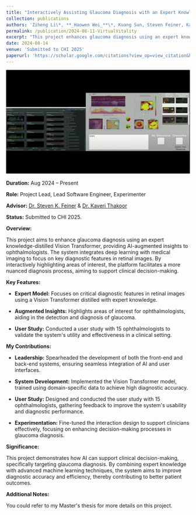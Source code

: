 ```yaml
---
title: "Interactively Assisting Glaucoma Diagnosis with an Expert Knowledge-distilled Vision Transformer (Under Review)"
collection: publications
authors: 'Ziheng Li\*, **_Haowen Wei_**\*, Kuang Sun, Steven Feiner, Kaveri Thakoor'
permalink: /publication/2024-08-11-VirtualVitality
excerpt: "This project enhances glaucoma diagnosis using an expert knowledge-distilled Vision Transformer, providing AI-augmented insights to ophthalmologists. The system integrates deep learning with medical imaging to focus on key diagnostic features in retinal images, interactively highlighting areas of interest for improved diagnosis. Validated with a user study involving 15 ophthalmologists, the tool demonstrates the potential of AI in supporting clinical decision-making and aiming for more accurate glaucoma diagnosis."
date: 2024-08-14
venue: 'Submitted to CHI 2025'
paperurl: 'https://scholar.google.com/citations?view_op=view_citation&hl=en&user=phrai3MAAAAJ&citation_for_view=phrai3MAAAAJ:Y0pCki6q_DkC'
---
```


![TeaserImage](../images/publications/VirtualVitality-Demo.gif)

**Duration:** Aug 2024 – Present  

**Role:** Project Lead, Lead Software Engineer, Experimenter  

**Advisor:** [Dr. Steven K. Feiner](https://www.engineering.columbia.edu/faculty/steven-feiner) & [Dr. Kaveri Thakoor](https://www.vagelos.columbia.edu/profile/kaveri-thakoor-phd)



**Status:** Submitted to CHI 2025.




**Overview:**  

This project aims to enhance glaucoma diagnosis using an expert knowledge-distilled Vision Transformer, providing AI-augmented insights to ophthalmologists. The system integrates deep learning with medical imaging to focus on key diagnostic features in retinal images. By interactively highlighting areas of interest, the platform facilitates a more nuanced diagnosis process, aiming to support clinical decision-making.






**Key Features:**

- **Expert Model:** Focuses on critical diagnostic features in retinal images using a Vision Transformer distilled with expert knowledge.

- **Augmented Insights:** Highlights areas of interest for ophthalmologists, aiding in the detection and diagnosis of glaucoma.

- **User Study:** Conducted a user study with 15 ophthalmologists to validate the system's utility and effectiveness in a clinical setting.


**My Contributions:**

- **Leadership:** Spearheaded the development of both the front-end and back-end systems, ensuring seamless integration of AI and user interfaces.

- **System Development:** Implemented the Vision Transformer model, trained using domain-specific data to achieve high diagnostic accuracy.

- **User Study:** Designed and conducted the user study with 15 ophthalmologists, gathering feedback to improve the system's usability and diagnostic performance.

- **Experimentation:** Fine-tuned the interaction design to support clinicians effectively, focusing on enhancing decision-making processes in glaucoma diagnosis.


**Significance:**  

This project demonstrates how AI can support clinical decision-making, specifically targeting glaucoma diagnosis. By combining expert knowledge with advanced machine learning techniques, the system aims to improve diagnostic accuracy and efficiency, thereby contributing to better patient outcomes.




**Additional Notes:**  

You could refer to my Master's thesis for more details on this project.
